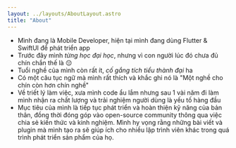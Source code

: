 ```yaml
---
layout: ../layouts/AboutLayout.astro
title: "About"
---
```


* Mình đang là Mobile Developer, hiện tại mình đang dùng Flutter & SwiftUI để phát triển app
* Trước đây mình *từng học đại học*, nhưng vì con người lúc đó chưa đủ chín chắn thế là 😔
* Tuổi nghề của mình còn rất ít, *cố gắng tích tiểu thành đại* ha
* Có một câu tục ngữ mà mình rất thích và khắc ghi nó là "Một nghề cho chín còn hơn chín nghề"
* Về triết lý làm việc, xưa mình code ẩu lắm nhưng sau 1 vài năm đi làm mình nhận ra chất lượng và trải nghiệm người dùng là yếu tố hàng đầu
* Mục tiêu của mình là tiếp tục phát triển và hoàn thiện kỹ năng của bản thân, đồng thời đóng góp vào open-source community thông qua việc chia sẻ kiến thức và kinh nghiệm. Mình hy vọng rằng những bài viết và plugin mà mình tạo ra sẽ giúp ích cho nhiều lập trình viên khác trong quá trình phát triển sản phẩm của họ.